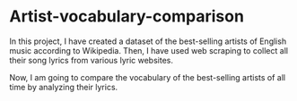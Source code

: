 # Artist-vocabulary-comparison
In this project, I have created a dataset of the best-selling artists of English music according to Wikipedia. Then, I have used web scraping to collect all their song lyrics from various lyric websites.

Now, I am going to compare the vocabulary of the best-selling artists of all time by analyzing their lyrics.
